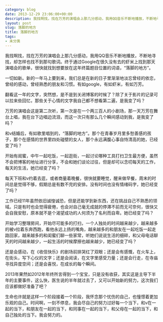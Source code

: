 ```yaml
---
category: blog
date: 2013-12-29 23:06:00+00:00
description: 我找啊找，找在万芳的演唱会上那几分感动，我用QQ音乐不断地播放，不断地寻找，却怎
layout: post
slug: 落脚的地方
title: 落脚的地方
tags:
- 未分类
---
```


我找啊找，找在万芳的演唱会上那几分感动，我用QQ音乐不断地播放，不断地寻找，却怎样也找不到那句歌词。终于通过Google在很久没有去的虾米上找到那天演唱会的歌单，很快就找到想要放在这年终篇题目位置的词语，“落脚的地方”。  
  
一切如新。新的一年马上要到来，我们总是在新的日子里渐渐地淡忘曾经的依恋，曾经的感动，曾经熟悉的朋友和习惯。有如google，有如虾米，有如万芳。  
  
翻看这一年的文字，突然想，是不是到关闭博客的时候了？除了关于影片的记录可以拉来些回忆，那些关于心情的文字我自己都不想看第二遍，是我变了吗？  
  
万芳的演唱会这是第二次听，第一次是在一个两三百人的小剧场，那一天万芳在舞台上唱，我在台下边唱边流泪，而这一次只有那么几个瞬间感动到我，是我变了吗？  
  
和v结婚后，有如歌里唱到的，“落脚的地方”。那个在青春岁月里多愁善感的孩子，那个在感情的世界里四处碰壁的女人，那个永远满腹心事自恃清高的她，已经变了吗？  
  
开始有闺蜜，中午一起吃饭，一起逛街，一起讨论哪种工具打扫卫生最方便，虽然不会把博客的地址进行分享，不会和她们谈论过往，但是却可以念叨每天的工作，每天的生活，她已经变了吗？  
  
每天下班和v约着去逛，或者商量着晚餐，很快就要睡觉，醒来做早餐，周末的时间总是觉得不够，假期总是有数不完的安排。没有时间也没有情绪码字，她已经变了吗？  
  
工作已经11年虽然依旧诚惶诚恐，但是还能学到新东西，还在挑战自己不熟悉的领域。只是有时也会觉得疲倦，也会对自己毫无成就的停滞不前而无可奈何，很快又会自我安慰，原本就不是个渴望成功的人何须为了名利而自卑。她已经变了吗？  
  
开始学习整理房间，开始尽可能多的打扫，一个人独处的时间越来越少，越来越多的被v拉着东奔西跑，看他永远上扬的嘴角，越来越多的和朋友在一起吃饭一起走路回家，越来越多的和闺蜜们聊一些家常，听她们说说生活的细碎，和父母电话聊天的时间越来越少，一起生活的时候摩擦也越来越少，她已经变了吗？  
  
还是会感动，在《收信快乐》的剧场前排哭红了双眼；还是会有感慨，在火车上，在街头，写下心仪的文字；还是会阅读，在文字里感受力量；还是会行走，在寺庙寻找异度空间；还是会喜悦，在成长的每个瞬间。  
  
2013年果然如2012年年终所言得到一个宝宝，只是没有收获，其实这是主导下半年的主要事件，这么快，医生说的半年就过去了，又可以开始新的努力，这次我们应该都做好准备了吧？  
  
生命也许就是这样一个阶段接着一个阶段，我怀念那个忧伤的自己，也憧憬着更加乐观的自己。时间啊，一刻不停息，我会尽自己的努力过好每一个当下，和v在一起的当下，和朋友在一起的当下，和同事在一起的当下，和父母在一起的当下，和自己独处的当下。我会努力的。

